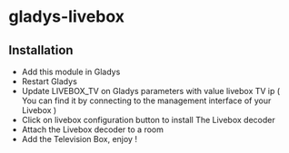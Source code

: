 # gladys-livebox

## Installation

* Add this module in Gladys
* Restart Gladys
* Update LIVEBOX_TV on Gladys parameters with value livebox TV ip ( You can find it by connecting to the management interface of your Livebox )
* Click on livebox configuration button to install The Livebox decoder
* Attach the Livebox decoder to a room
* Add the Television Box, enjoy !